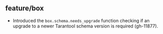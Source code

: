 ## feature/box

* Introduced the `box.schema.needs_upgrade` function checking if an
  upgrade to a newer Tarantool schema version is required (gh-11877).
